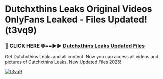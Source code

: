 # Dutchxthins Leaks Original Videos 0nlyFans Leaked - Files Updated! (t3vq9)

<h3>🔴 CLICK HERE 🌐==►► <a href="https://tinyurl.com/2wckxsce" rel="nofollow">Dutchxthins Leaks Updated Files</a></h3>

Get Dutchxthins Leaks and all content. Now you can access all videos and pictures of Dutchxthins Leaks. New Updated Files 2025!

[![t3vq9](https://i.imgur.com/AFduVYN.gif)](https://tinyurl.com/2wckxsce)

